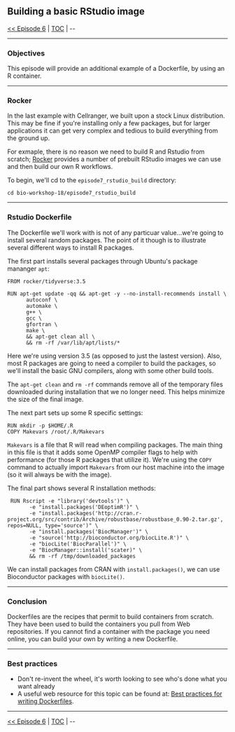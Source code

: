 ## Building a basic RStudio image

 [\<\< Episode 6](https://github.com/PawseySC/bio-workshop-18/blob/master/6.cellranger.md)
 | [TOC](https://github.com/PawseySC/bio-workshop-18/blob/master/README.md) |
 \-\-
______


### Objectives
This episode will provide an additional example of a Dockerfile, by using an R container.


---
### Rocker

In the last example with Cellranger, we built upon a stock Linux distribution.  This may be fine if you're installing only a few packages, but for larger applications it can get very complex and tedious to build everything from the ground up.  

For exmaple, there is no reason we need to build R and Rstudio from scratch; [Rocker](https://hub.docker.com/u/rocker/) provides a number of prebuilt RStudio images we can use and then build our own R workflows.

To begin, we'll cd to the `episode7_rstudio_build` directory:

```
cd bio-workshop-18/episode7_rstudio_build
```

---
### Rstudio Dockerfile

The Dockerfile we'll work with is not of any particuar value...we're going to install several random packages.  The point of it though is to illustrate several different ways to install R packages.

The first part installs several packages through Ubuntu's package mananger `apt`:

```
FROM rocker/tidyverse:3.5

RUN apt-get update -qq && apt-get -y --no-install-recommends install \
      autoconf \
      automake \
      g++ \
      gcc \
      gfortran \
      make \
      && apt-get clean all \
      && rm -rf /var/lib/apt/lists/*
```

Here we're using version 3.5 (as opposed to just the lastest version).  Also, most R packages are going to need a compiler to build the packages, so we'll install the basic GNU compilers, along with some other build tools.

The `apt-get clean` and `rm -rf` commands remove all of the temporary files downloaded during installation that we no longer need.  This helps minimize the size of the final image.

The next part sets up some R specific settings:

```
RUN mkdir -p $HOME/.R
COPY Makevars /root/.R/Makevars
```

`Makevars` is a file that R will read when compiling packages.  The main thing in this file is that it adds some OpenMP compiler flags to help with performance (for those R packages that utilize it).  We're using the `COPY` command to actually import `Makevars` from our host machine into the image (so it will always be with the image). 

The final part shows several R installation methods:

```
 RUN Rscript -e "library('devtools')" \
       -e "install.packages('DEoptimR')" \
       -e "install.packages('http://cran.r-project.org/src/contrib/Archive/robustbase/robustbase_0.90-2.tar.gz', repos=NULL, type='source')" \
       -e "install.packages('BiocManager')" \
       -e "source('http://bioconductor.org/biocLite.R')" \
       -e "biocLite('BiocParallel')" \
       -e "BiocManager::install('scater)" \
       && rm -rf /tmp/downloaded_packages

```

We can install packages from CRAN with `install.packages()`, we can use Bioconductor packages with `biocLite()`.


---
### Conclusion
Dockerfiles are the recipes that permit to build containers from scratch. They have been used to build the containers you pull from Web repositories. If you cannot find a container with the package you need online, you can build your own by writing a new Dockerfile.


---
### Best practices

- Don't re-invent the wheel, it's worth looking to see who's done what you want already
- A useful web resource for this topic can be found at: 
[Best practices for writing Dockerfiles](https://docs.docker.com/develop/develop-images/dockerfile_best-practices/).


______
 [\<\< Episode 6](https://github.com/PawseySC/bio-workshop-18/blob/master/6.cellranger.md)
 | [TOC](https://github.com/PawseySC/bio-workshop-18/blob/master/README.md) |
 \-\-
